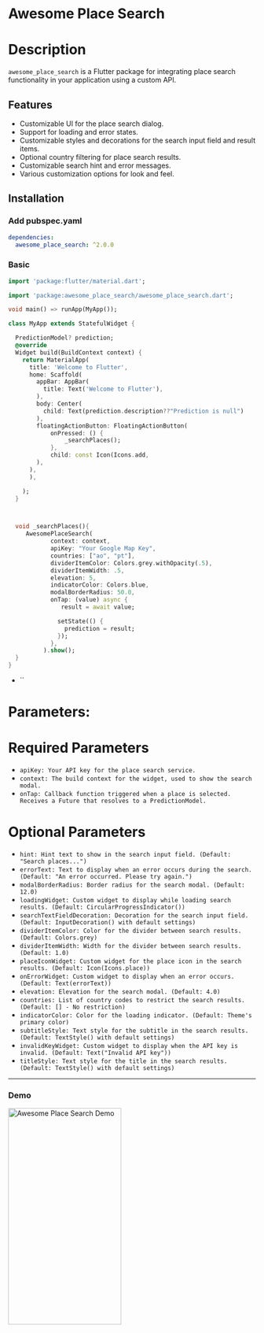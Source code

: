 # Awesome Place Search

# Description

`awesome_place_search` is a Flutter package for integrating place search functionality in your application using a custom API.

## Features

- Customizable UI for the place search dialog.
- Support for loading and error states.
- Customizable styles and decorations for the search input field and result items.
- Optional country filtering for place search results.
- Customizable search hint and error messages.
- Various customization options for look and feel.

## Installation

### Add pubspec.yaml

```yaml
dependencies:
  awesome_place_search: ^2.0.0
```

### Basic

```dart
import 'package:flutter/material.dart';

import 'package:awesome_place_search/awesome_place_search.dart';

void main() => runApp(MyApp());

class MyApp extends StatefulWidget {

  PredictionModel? prediction;
  @override
  Widget build(BuildContext context) {
    return MaterialApp(
      title: 'Welcome to Flutter',
      home: Scaffold(
        appBar: AppBar(
          title: Text('Welcome to Flutter'),
        ),
        body: Center(
          child: Text(prediction.description??"Prediction is null")
        ),
        floatingActionButton: FloatingActionButton(
            onPressed: () {
                _searchPlaces();
            },
            child: const Icon(Icons.add,
        ),
      ),
      ),

    );
  }



  void _searchPlaces(){
     AwesomePlaceSearch(
            context: context,
            apiKey: "Your Google Map Key",
            countries: ["ao", "pt"],
            dividerItemColor: Colors.grey.withOpacity(.5),
            dividerItemWidth: .5,
            elevation: 5,
            indicatorColor: Colors.blue,
            modalBorderRadius: 50.0,
            onTap: (value) async {
               result = await value;

              setState(() {
                prediction = result;
              });
            },
          ).show();
  }
}
```

- ``

# Parameters:

# Required Parameters

- `apiKey: Your API key for the place search service.`
- `context: The build context for the widget, used to show the search modal.`
- `onTap: Callback function triggered when a place is selected. Receives a Future that resolves to a PredictionModel.`

# Optional Parameters

- `hint: Hint text to show in the search input field. (Default: "Search places...")`
- `errorText: Text to display when an error occurs during the search. (Default: "An error occurred. Please try again.")`
- `modalBorderRadius: Border radius for the search modal. (Default: 12.0)`
- `loadingWidget: Custom widget to display while loading search results. (Default: CircularProgressIndicator())`
- `searchTextFieldDecoration: Decoration for the search input field. (Default: InputDecoration() with default settings)`
- `dividerItemColor: Color for the divider between search results. (Default: Colors.grey)`
- `dividerItemWidth: Width for the divider between search results. (Default: 1.0)`
- `placeIconWidget: Custom widget for the place icon in the search results. (Default: Icon(Icons.place))`
- `onErrorWidget: Custom widget to display when an error occurs. (Default: Text(errorText))`
- `elevation: Elevation for the search modal. (Default: 4.0)`
- `countries: List of country codes to restrict the search results. (Default: [] - No restriction)`
- `indicatorColor: Color for the loading indicator. (Default: Theme's primary color)`
- `subtitleStyle: Text style for the subtitle in the search results. (Default: TextStyle() with default settings)`
- `invalidKeyWidget: Custom widget to display when the API key is invalid. (Default: Text("Invalid API key"))`
- `titleStyle: Text style for the title in the search results. (Default: TextStyle() with default settings)`

---

### Demo

<img src="https://github.com/LoritoTiago/awesome_place_search/assets/58330997/ae9d8e84-a059-4894-b1bf-ac81ab957c51" width="230" height="440" alt="Awesome Place Search Demo" />
